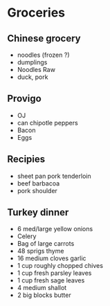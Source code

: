 # Groceries

## Chinese grocery

- noodles (frozen ?)
- dumplings
- Noodles Raw
- duck, pork

## Provigo

- OJ
- can chipotle peppers
- Bacon
- Eggs

## Recipies

- sheet pan pork tenderloin
- beef barbacoa
- pork shoulder

## Turkey dinner

- 6 med/large yellow onions
- Celery
- Bag of large carrots
- 48 sprigs thyme
- 16 medium cloves garlic
- 1 cup roughly chopped chives
- 1 cup fresh parsley leaves
- 1 cup fresh sage leaves
- 4 medium shallot
- 2 big blocks butter
